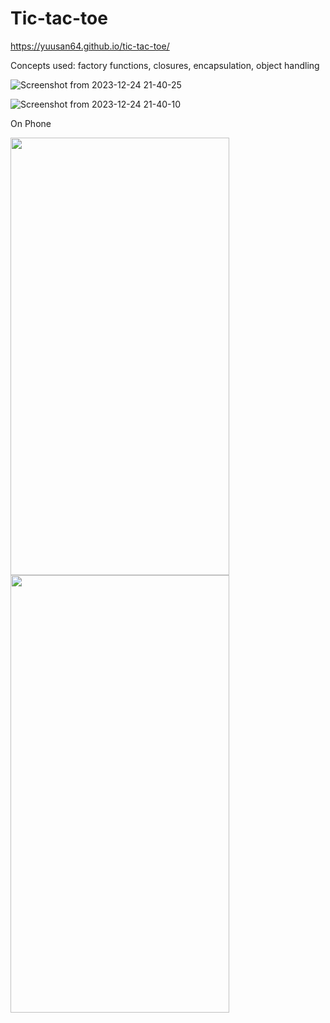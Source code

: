 # Tic-tac-toe
https://yuusan64.github.io/tic-tac-toe/

Concepts used: factory functions, closures, encapsulation, object handling

   ![Screenshot from 2023-12-24 21-40-25](https://github.com/yuusan64/tic-tac-toe/assets/42761151/09f33a63-9f9a-4140-8d76-287e4900717d)

![Screenshot from 2023-12-24 21-40-10](https://github.com/yuusan64/tic-tac-toe/assets/42761151/e7eb3a1f-3f26-428a-a150-94c4d2c9b5d3)

On Phone

<img src="https://github.com/yuusan64/tic-tac-toe/assets/42761151/c8d8fbdb-929b-4419-9e70-aa7b1b86d34d" padding-left="20" width="350" height="700">

<img src="https://github.com/yuusan64/tic-tac-toe/assets/42761151/d8ef47de-a7b9-49c6-a3bb-8b5f4fcb0261" padding-left="20" width="350" height="700">



